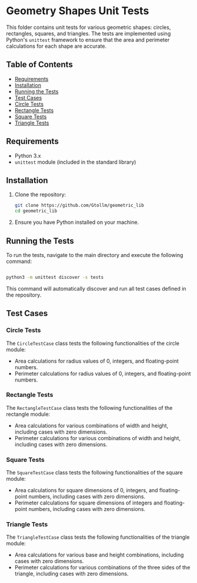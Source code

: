 # Geometry Shapes Unit Tests

This folder contains unit tests for various geometric shapes: circles, rectangles, squares, and triangles. The tests are implemented using Python's `unittest` framework to ensure that the area and perimeter calculations for each shape are accurate.

## Table of Contents

- [Requirements](#requirements)
- [Installation](#installation)
- [Running the Tests](#running-the-tests)
- [Test Cases](#test-cases)
- [Circle Tests](#circle-tests)
- [Rectangle Tests](#rectangle-tests)
- [Square Tests](#square-tests)
- [Triangle Tests](#triangle-tests)

## Requirements

- Python 3.x
- `unittest` module (included in the standard library)

## Installation

1. Clone the repository:
   ```bash
   git clone https://github.com/Gtollm/geometric_lib
   cd geometric_lib
   ```

2. Ensure you have Python installed on your machine.

## Running the Tests

To run the tests, navigate to the main directory and execute the following command:

```bash

python3 -m unittest discover -s tests

```

This command will automatically discover and run all test cases defined in the repository.

## Test Cases

### Circle Tests

The `CircleTestCase` class tests the following functionalities of the circle module:

- Area calculations for radius values of 0, integers, and floating-point numbers.
- Perimeter calculations for radius values of 0, integers, and floating-point numbers.

### Rectangle Tests

The `RectangleTestCase` class tests the following functionalities of the rectangle module:

- Area calculations for various combinations of width and height, including cases with zero dimensions.
- Perimeter calculations for various combinations of width and height, including cases with zero dimensions.

### Square Tests

The `SquareTestCase` class tests the following functionalities of the square module:

- Area calculations for square dimensions of 0, integers, and floating-point numbers, including cases with zero dimensions.
- Perimeter calculations for square dimensions of integers and floating-point numbers, including cases with zero dimensions.

### Triangle Tests

The `TriangleTestCase` class tests the following functionalities of the triangle module:

- Area calculations for various base and height combinations, including cases with zero dimensions.
- Perimeter calculations for various combinations of the three sides of the triangle, including cases with zero dimensions.
